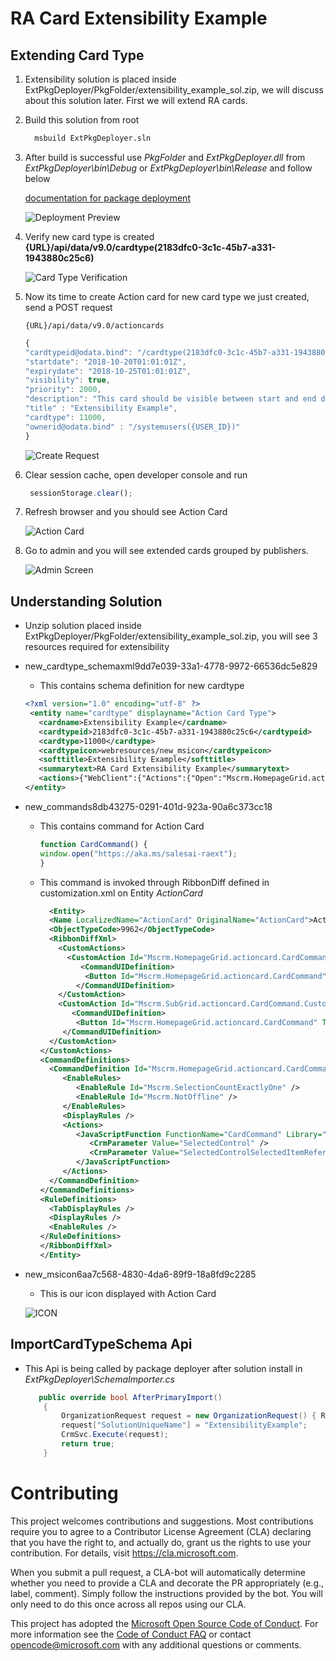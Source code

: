 # RA Card Extensibility Example

## Extending Card Type
1. Extensibility solution is placed inside ExtPkgDeployer/PkgFolder/extensibility_example_sol.zip, we will discuss about this solution later. First we will extend RA cards.

2. Build this solution from root

    ````bash
      msbuild ExtPkgDeployer.sln
    ````

3. After build is successful use *PkgFolder* and *ExtPkgDeployer.dll* from *ExtPkgDeployer\bin\Debug*
or *ExtPkgDeployer\bin\Release* and follow below 

    [documentation for package deployment](https://docs.microsoft.com/en-us/dynamics365/customer-engagement/admin/deploy-packages-using-package-deployer-windows-powershell#PD_tool)

    ![Deployment Preview](/images/extensibility_deployer.gif)

4. Verify new card type is created
**{URL}/api/data/v9.0/cardtype(2183dfc0-3c1c-45b7-a331-1943880c25c6)**

    ![Card Type Verification](/images/cardtype_verification.PNG)

5. Now its time to create Action card for new card type we just created, send a POST request

    ````code
    {URL}/api/data/v9.0/actioncards
    ````
    
    ```javascript
    {
    "cardtypeid@odata.bind": "/cardtype(2183dfc0-3c1c-45b7-a331-1943880c25c6)",
    "startdate": "2018-10-20T01:01:01Z",
    "expirydate": "2018-10-25T01:01:01Z",
    "visibility": true,
    "priority": 2000,
    "description": "This card should be visible between start and end date mentioned above",
    "title" : "Extensibility Example",
    "cardtype": 11000,
    "ownerid@odata.bind" : "/systemusers({USER_ID})"
    }
    ```

    ![Create Request](/images/actioncard_create.PNG)

6. Clear session cache, open developer console and run
    ````javascript
     sessionStorage.clear();
    ````

7. Refresh browser and you should see Action Card

    ![Action Card](/images/ActionCard.PNG)

8. Go to admin and you will see extended cards grouped by publishers.

    ![Admin Screen](/images/admin.PNG)

## Understanding Solution
* Unzip solution placed inside 
 ExtPkgDeployer/PkgFolder/extensibility_example_sol.zip, you will see 3 resources required for extensibility

 * new_cardtype_schemaxml9dd7e039-33a1-4778-9972-66536dc5e829
    * This contains schema definition for new cardtype
    ````xml
    <?xml version="1.0" encoding="utf-8" ?>
     <entity name="cardtype" displayname="Action Card Type">
       <cardname>Extensibility Example</cardname>
       <cardtypeid>2183dfc0-3c1c-45b7-a331-1943880c25c6</cardtypeid>
       <cardtype>11000</cardtype>
       <cardtypeicon>webresources/new_msicon</cardtypeicon>
       <softtitle>Extensibility Example</softtitle>
       <summarytext>RA Card Extensibility Example</summarytext> 
       <actions>{"WebClient":{"Actions":{"Open":"Mscrm.HomepageGrid.actioncard.CardCommand"},"Default":{"Open":"Mscrm.HomepageGrid.actioncard.CardCommand"}}, "Mobile":{"Actions":{"Open":"Mscrm.HomepageGrid.actioncard.CardCommand"}}}</actions>
    </entity>
     ````
 * new_commands8db43275-0291-401d-923a-90a6c373cc18
    * This contains command for Action Card
        ````javascript
        function CardCommand() {
	    window.open("https://aka.ms/salesai-raext");
        }
       ````
    * This command is invoked through RibbonDiff defined in customization.xml on Entity *ActionCard*
       ````xml
         <Entity>
         <Name LocalizedName="ActionCard" OriginalName="ActionCard">ActionCard</Name>
         <ObjectTypeCode>9962</ObjectTypeCode>
         <RibbonDiffXml>
           <CustomActions>
             <CustomAction Id="Mscrm.HomepageGrid.actioncard.CardCommand.CustomAction" Location="Mscrm.HomepageGrid.actioncard.MainTab.Actions.Controls._children" Sequence="12">
                <CommandUIDefinition>
                 <Button Id="Mscrm.HomepageGrid.actioncard.CardCommand" ToolTipTitle="Open" ToolTipDescription="Open" Command="Mscrm.HomepageGrid.actioncard.CardCommand" Sequence="12" LabelText="Open" Alt="Open" Image16by16="/WebResources/new_msicon" Image32by32="/WebResources/new_msicon" TemplateAlias="o1" ModernImage="new_msicon" />
               </CommandUIDefinition>
           </CustomAction>
           <CustomAction Id="Mscrm.SubGrid.actioncard.CardCommand.CustomAction" Location="Mscrm.SubGrid.actioncard.MainTab.Actions.Controls._children" Sequence="57">
              <CommandUIDefinition>
               <Button Id="Mscrm.HomepageGrid.actioncard.CardCommand" ToolTipTitle="Open" ToolTipDescription="Open" Command="Mscrm.HomepageGrid.actioncard.CardCommand" Sequence="29" LabelText="Open" Alt="Open" Image16by16="/WebResources/new_msicon" Image32by32="/WebResources/new_msicon" TemplateAlias="o1" ModernImage="new_msicon" />
            </CommandUIDefinition>
         </CustomAction>
      </CustomActions>
      <CommandDefinitions>
         <CommandDefinition Id="Mscrm.HomepageGrid.actioncard.CardCommand">
            <EnableRules>
               <EnableRule Id="Mscrm.SelectionCountExactlyOne" />
               <EnableRule Id="Mscrm.NotOffline" />
            </EnableRules>
            <DisplayRules />
            <Actions>
               <JavaScriptFunction FunctionName="CardCommand" Library="$webresource:new_commands">
                  <CrmParameter Value="SelectedControl" />
                  <CrmParameter Value="SelectedControlSelectedItemReferences" />
               </JavaScriptFunction>
            </Actions>
         </CommandDefinition>
      </CommandDefinitions>
      <RuleDefinitions>
         <TabDisplayRules />
         <DisplayRules />
         <EnableRules />
      </RuleDefinitions>
       </RibbonDiffXml>
      </Entity>
      ````
 * new_msicon6aa7c568-4830-4da6-89f9-18a8fd9c2285
    * This is our icon displayed with Action Card 
    
    ![ICON](/images/msicon.PNG)
## ImportCardTypeSchema Api
* This Api is being called by package deployer after solution install in *ExtPkgDeployer\SchemaImporter.cs*

    ```csharp
       public override bool AfterPrimaryImport()
		{
			OrganizationRequest request = new OrganizationRequest() { RequestName = "ImportCardTypeSchema" };
			request["SolutionUniqueName"] = "ExtensibilityExample";
			CrmSvc.Execute(request);
			return true;
		}
    ```
    
# Contributing

This project welcomes contributions and suggestions.  Most contributions require you to agree to a
Contributor License Agreement (CLA) declaring that you have the right to, and actually do, grant us
the rights to use your contribution. For details, visit https://cla.microsoft.com.

When you submit a pull request, a CLA-bot will automatically determine whether you need to provide
a CLA and decorate the PR appropriately (e.g., label, comment). Simply follow the instructions
provided by the bot. You will only need to do this once across all repos using our CLA.

This project has adopted the [Microsoft Open Source Code of Conduct](https://opensource.microsoft.com/codeofconduct/).
For more information see the [Code of Conduct FAQ](https://opensource.microsoft.com/codeofconduct/faq/) or
contact [opencode@microsoft.com](mailto:opencode@microsoft.com) with any additional questions or comments.
